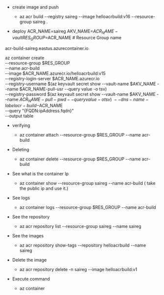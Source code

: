 * create image and push
    *   az acr build --registry saireg --image helloacrbuild:v16 --resource-group saireg .

* deploy
ACR_NAME=saireg
AKV_NAME=$ACR_NAME-vault
RES_GROUP=$ACR_NAME # Resource Group name

acr-build-saireg.eastus.azurecontainer.io

az container create \
    --resource-group $RES_GROUP \
    --name acr-build \
    --image $ACR_NAME.azurecr.io/helloacrbuild:v15 \
    --registry-login-server $ACR_NAME.azurecr.io \
    --registry-username $(az keyvault secret show --vault-name $AKV_NAME --name $ACR_NAME-pull-usr --query value -o tsv) \
    --registry-password $(az keyvault secret show --vault-name $AKV_NAME --name $ACR_NAME-pull-pwd --query value -o tsv) \
    --dns-name-label acr-build-$ACR_NAME \
    --query "{FQDN:ipAddress.fqdn}" \
    --output table

* verifying
    * az container attach --resource-group $RES_GROUP --name acr-build

* Deleting
    * az container delete --resource-group $RES_GROUP --name acr-build

* See what is the container Ip
    * az container show --resource-group saireg --name acr-build ( take the public ip and use it.)

* See logs
    * az container logs --resource-group $RES_GROUP --name acr-build

* See the repository
    * az acr repository list --resource-group saireg --name saireg
* See the images
    * az acr repository  show-tags --repository helloacrbuild --name saireg
* Delete the image
    * az acr repository delete -n saireg --image helloacrbuild:v1
* Execute command
    * az container 